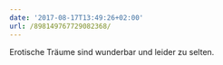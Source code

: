 ```yaml
---
date: '2017-08-17T13:49:26+02:00'
url: /898149767729082368/
---
```

Erotische Träume sind wunderbar und leider zu selten.
